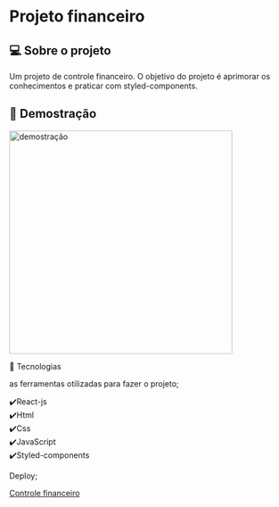 

<h1> Projeto financeiro </h1>

<h2>💻 Sobre o projeto </h2>

<p>Um projeto de controle financeiro. O objetivo do projeto é aprimorar os conhecimentos e praticar com styled-components.</p>

<h2>📸 Demostração </h2>

<img src="https://user-images.githubusercontent.com/110493728/216491644-6b299b9c-3fda-4bc8-898f-bbdfef716d58.png" alt="demostração" height="400" />




🚀 Tecnologias

<p>as ferramentas otilizadas para fazer o projeto;</p>

✔️React-js <br>
✔️Html <br>
✔️Css <br>
✔️JavaScript<br>
✔️Styled-components

<p>Deploy;<p>

<a href='https://poetic-faloodeh-1e89cb.netlify.app/'>Controle financeiro</a>



